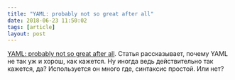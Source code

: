 ```yaml
---
title: "YAML: probably not so great after all"
date: 2018-06-23 11:50:02
tags: [article]
layout: post
---
```


[YAML: probably not so great after all](https://arp242.net/weblog/yaml_probably_not_so_great_after_all.html). Статья рассказывает, почему YAML не так уж и хорош, как кажется. Ну иногда ведь действительно так кажется, да? Используется он много где, синтаксис простой. Или нет?
